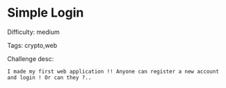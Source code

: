 # Simple Login

Difficulty: medium

Tags: crypto,web

Challenge desc: 
```
I made my first web application !! Anyone can register a new account and login ! Or can they ?..
```